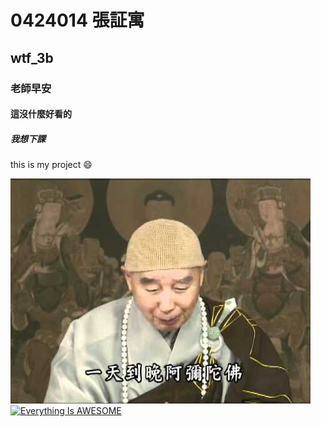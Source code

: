 # 0424014 張証寓
## wtf_3b
### 老師早安
#### 這沒什麼好看的
##### 我想下課
this is my project
:smile:

![](hqdefault.jpg)
[![Everything Is AWESOME](https://img.youtube.com/vi/StTqXEQ2l-Y/0.jpg)](https://www.youtube.com/watch?v=StTqXEQ2l-Y "Everything Is AWESOME")